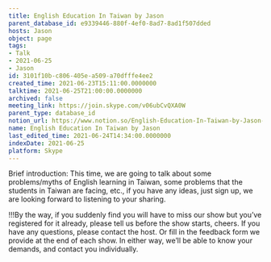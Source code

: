```yaml
---
title: English Education In Taiwan by Jason
parent_database_id: e9339446-880f-4ef0-8ad7-8ad1f507dded
hosts: Jason
object: page
tags:
- Talk
- 2021-06-25
- Jason
id: 3101f10b-c806-405e-a509-a70dfffe4ee2
created_time: 2021-06-23T15:11:00.0000000
talktime: 2021-06-25T21:00:00.0000000
archived: false
meeting_link: https://join.skype.com/v06ubCvQXA0W
parent_type: database_id
notion_url: https://www.notion.so/English-Education-In-Taiwan-by-Jason-3101f10bc806405ea509a70dfffe4ee2
name: English Education In Taiwan by Jason
last_edited_time: 2021-06-24T14:34:00.0000000
indexDate: 2021-06-25
platform: Skype
---
```




Brief introduction: This time, we are going to talk about some problems/myths of English learning in Taiwan, some problems that the students in Taiwan are facing, etc., if you have any ideas, just sign up, we are looking forward to listening to your sharing.

!!!By the way, if you suddenly find you will have to miss our show but you’ve registered for it already, please tell us before the show starts, cheers.
If you have any questions, please contact the host. Or fill in the feedback form we provide at the end of each show. In either way, we’ll be able to know your demands, and contact you individually.

